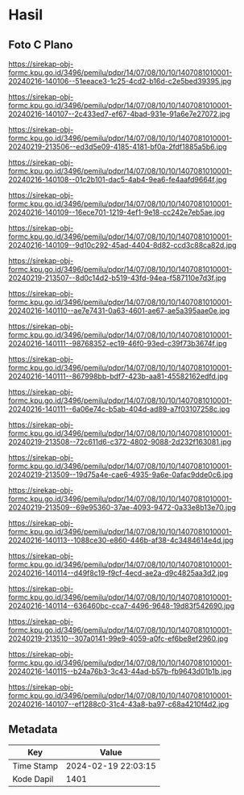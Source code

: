 # Hasil

## Foto C Plano

https://sirekap-obj-formc.kpu.go.id/3496/pemilu/pdpr/14/07/08/10/10/1407081010001-20240216-140106--51eeace3-1c25-4cd2-b16d-c2e5bed39395.jpg

https://sirekap-obj-formc.kpu.go.id/3496/pemilu/pdpr/14/07/08/10/10/1407081010001-20240216-140107--2c433ed7-ef67-4bad-931e-91a6e7e27072.jpg

https://sirekap-obj-formc.kpu.go.id/3496/pemilu/pdpr/14/07/08/10/10/1407081010001-20240219-213506--ed3d5e09-4185-4181-bf0a-2fdf1885a5b6.jpg

https://sirekap-obj-formc.kpu.go.id/3496/pemilu/pdpr/14/07/08/10/10/1407081010001-20240216-140108--01c2b101-dac5-4ab4-9ea6-fe4aafd9664f.jpg

https://sirekap-obj-formc.kpu.go.id/3496/pemilu/pdpr/14/07/08/10/10/1407081010001-20240216-140109--16ece701-1219-4ef1-9e18-cc242e7eb5ae.jpg

https://sirekap-obj-formc.kpu.go.id/3496/pemilu/pdpr/14/07/08/10/10/1407081010001-20240216-140109--9d10c292-45ad-4404-8d82-ccd3c88ca82d.jpg

https://sirekap-obj-formc.kpu.go.id/3496/pemilu/pdpr/14/07/08/10/10/1407081010001-20240219-213507--8d0c14d2-b519-43fd-94ea-f587110e7d3f.jpg

https://sirekap-obj-formc.kpu.go.id/3496/pemilu/pdpr/14/07/08/10/10/1407081010001-20240216-140110--ae7e7431-0a63-4601-ae67-ae5a395aae0e.jpg

https://sirekap-obj-formc.kpu.go.id/3496/pemilu/pdpr/14/07/08/10/10/1407081010001-20240216-140111--98768352-ec19-46f0-93ed-c39f73b3674f.jpg

https://sirekap-obj-formc.kpu.go.id/3496/pemilu/pdpr/14/07/08/10/10/1407081010001-20240216-140111--867998bb-bdf7-423b-aa81-45582162edfd.jpg

https://sirekap-obj-formc.kpu.go.id/3496/pemilu/pdpr/14/07/08/10/10/1407081010001-20240216-140111--6a06e74c-b5ab-404d-ad89-a7f03107258c.jpg

https://sirekap-obj-formc.kpu.go.id/3496/pemilu/pdpr/14/07/08/10/10/1407081010001-20240219-213508--72c611d6-c372-4802-9088-2d232f163081.jpg

https://sirekap-obj-formc.kpu.go.id/3496/pemilu/pdpr/14/07/08/10/10/1407081010001-20240219-213509--19d75a4e-cae6-4935-9a6e-0afac9dde0c6.jpg

https://sirekap-obj-formc.kpu.go.id/3496/pemilu/pdpr/14/07/08/10/10/1407081010001-20240219-213509--69e95360-37ae-4093-9472-0a33e8b13e70.jpg

https://sirekap-obj-formc.kpu.go.id/3496/pemilu/pdpr/14/07/08/10/10/1407081010001-20240216-140113--1088ce30-e860-446b-af38-4c3484614e4d.jpg

https://sirekap-obj-formc.kpu.go.id/3496/pemilu/pdpr/14/07/08/10/10/1407081010001-20240216-140114--d49f8c19-f9cf-4ecd-ae2a-d9c4825aa3d2.jpg

https://sirekap-obj-formc.kpu.go.id/3496/pemilu/pdpr/14/07/08/10/10/1407081010001-20240216-140114--636460bc-cca7-4496-9648-19d83f542690.jpg

https://sirekap-obj-formc.kpu.go.id/3496/pemilu/pdpr/14/07/08/10/10/1407081010001-20240219-213510--307a0141-99e9-4059-a0fc-ef6be8ef2960.jpg

https://sirekap-obj-formc.kpu.go.id/3496/pemilu/pdpr/14/07/08/10/10/1407081010001-20240216-140115--b24a76b3-3c43-44ad-b57b-fb9643d01b1b.jpg

https://sirekap-obj-formc.kpu.go.id/3496/pemilu/pdpr/14/07/08/10/10/1407081010001-20240216-140107--ef1288c0-31c4-43a8-ba97-c68a4210f4d2.jpg


## Metadata

| Key        | Value               |
| ---------- | ------------------- |
| Time Stamp | 2024-02-19 22:03:15 |
| Kode Dapil | 1401                |




